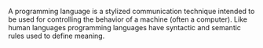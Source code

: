 A programming language is a stylized communication technique intended to be used for controlling the behavior of a machine (often a computer). Like human languages programming languages have syntactic and semantic rules used to define meaning.
